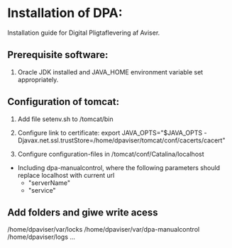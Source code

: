 Installation of DPA:
===

Installation guide for Digital Pligtaflevering af Aviser.

Prerequisite software:
---

1) Oracle JDK installed and JAVA_HOME environment variable set appropriately.

Configuration of tomcat:
---
1) Add file setenv.sh to /tomcat/bin

2) Configure link to certificate: export JAVA_OPTS="$JAVA_OPTS -Djavax.net.ssl.trustStore=/home/dpaviser/tomcat/conf/cacerts/cacert"

3) Configure configuration-files in /tomcat/conf/Catalina/localhost
  - Including dpa-manualcontrol, where the following parameters should replace localhost with current url
     - "serverName"
     - "service"


Add folders and giwe write acess
---
/home/dpaviser/var/locks
/home/dpaviser/var/dpa-manualcontrol
/home/dpaviser/logs
...




